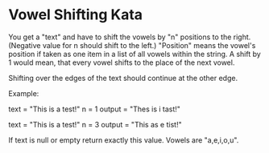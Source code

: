 Vowel Shifting Kata
==========

You get a "text" and have to shift the vowels by "n" positions to the right.
(Negative value for n should shift to the left.)
"Position" means the vowel's position if taken as one item in a list of all vowels within the string.
A shift by 1 would mean, that every vowel shifts to the place of the next vowel.

Shifting over the edges of the text should continue at the other edge.

Example:

text = "This is a test!"
n = 1
output = "Thes is i tast!"

text = "This is a test!"
n = 3
output = "This as e tist!"

If text is null or empty return exactly this value.
Vowels are "a,e,i,o,u". 
